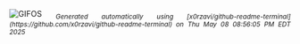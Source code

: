 <div align="justify">
<picture>
    <source media="(prefers-color-scheme: dark)" srcset="https://i.ibb.co/RpDG2yjR/output-gif.gif">
    <source media="(prefers-color-scheme: light)" srcset="https://i.ibb.co/RpDG2yjR/output-gif.gif">
    <img alt="GIFOS" src="https://i.ibb.co/RpDG2yjR/output-gif.gif">
</picture>
<sub><i>Generated automatically using [x0rzavi/github-readme-terminal](https://github.com/x0rzavi/github-readme-terminal) on Thu May 08 08:56:05 PM EDT 2025</i></sub>
</div>

<!--  -->